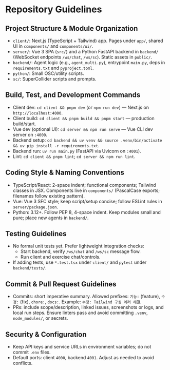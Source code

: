 # Repository Guidelines

## Project Structure & Module Organization
- `client/`: Next.js (TypeScript + Tailwind) app. Pages under `app/`, shared UI in `components/` and `components/ui/`.
- `server/`: Vue 3 SPA (`src/`) and a Python FastAPI backend in `backend/` (WebSocket endpoints `/ws/chat`, `/ws/sc`). Static assets in `public/`.
- `backend/`: Agent logic (e.g., `agent_multi.py`), entrypoint `main.py`, deps in `requirements.txt` and `pyproject.toml`.
- `python/`: Small OSC/utility scripts.
- `sc/`: SuperCollider scripts and prompts.

## Build, Test, and Development Commands
- Client dev: `cd client && pnpm dev` (or `npm run dev`) — Next.js on `http://localhost:4000`.
- Client build: `cd client && pnpm build && pnpm start` — production build/start.
- Vue dev (optional UI): `cd server && npm run serve` — Vue CLI dev server on `:4000`.
- Backend setup: `cd backend && uv venv && source .venv/bin/activate && uv pip install -r requirements.txt`.
- Backend run: `uv run main.py` (FastAPI via Uvicorn on `:4001`).
- Lint: `cd client && pnpm lint`; `cd server && npm run lint`.

## Coding Style & Naming Conventions
- TypeScript/React: 2-space indent; functional components; Tailwind classes in JSX. Components live in `components/` (PascalCase exports; filenames follow existing pattern).
- Vue: Vue 3 SFC style; keep script/setup concise; follow ESLint rules in `server/package.json`.
- Python: 3.12+. Follow PEP 8, 4-space indent. Keep modules small and pure; place new agents in `backend/`.

## Testing Guidelines
- No formal unit tests yet. Prefer lightweight integration checks:
  - Start backend, verify `/ws/chat` and `/ws/sc` message flow.
  - Run client and exercise chat/controls.
- If adding tests, use `*.test.tsx` under `client/` and `pytest` under `backend/tests/`.

## Commit & Pull Request Guidelines
- Commits: short imperative summary. Allowed prefixes: `기능:` (feature), `수정:` (fix), `chore:`, `docs:`. Example: `수정: Tailwind 구성 에러 해결`.
- PRs: include scope/description, linked issues, screenshots or logs, and local run steps. Ensure linters pass and avoid committing `.venv`, `node_modules/`, or secrets.

## Security & Configuration
- Keep API keys and service URLs in environment variables; do not commit `.env` files.
- Default ports: client `4000`, backend `4001`. Adjust as needed to avoid conflicts.
